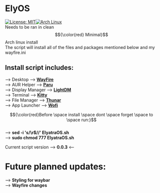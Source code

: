 # ElyOS
[![License: MIT](https://img.shields.io/badge/License-MIT-yellow.svg)](https://opensource.org/licenses/MIT)[![Arch Linux](https://img.shields.io/badge/Arch%20Linux-1793D1?logo=arch-linux&logoColor=fff)](#)<br>
Needs to be ran in clean $${\color{red} Minimal}$$ Arch linux install <br>
The script will install all of the files and packages mentioned below and my wayfire.ini<br>
## Install script includes: <br>
--> Desktop --> [**WayFire**](https://wayfire.org/) <br>
--> AUR Helper -->  [**Paru**](https://github.com/Morganamilo/paru) <br>
--> Display Manager --> [**LightDM**](https://wiki.archlinux.org/title/LightDM) <br>
--> Terminal --> [**Kitty**](https://github.com/kovidgoyal/kitty) <br>
--> File Manager --> [**Thunar**](https://docs.xfce.org/xfce/thunar/start) <br>
--> App Launcher --> [**Wofi**](https://github.com/SimplyCEO/wofi)

$${\color{red}Before \space install \space dont \space forget \space to \space run:}$$<br>
--> **sed -i 's/\r$//' ElyatraOS.sh** <br>
--> **sudo chmod 777 ElyatraOS.sh**

Current script version --> **0.0.3** <--

# Future planned updates:<br>
--> **Styling for waybar** <br>
--> **Wayfire changes**
